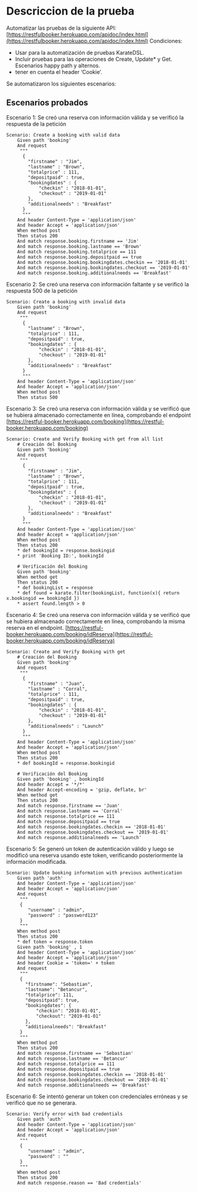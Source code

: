 # Descriccion de la prueba

Automatizar las pruebas de la siguiente API: [https://restfulbooker.herokuapp.com/apidoc/index.html](https://restfulbooker.herokuapp.com/apidoc/index.html)
Condiciones:
- Usar para la automatización de pruebas KarateDSL.
- Incluir pruebas para las operaciones de Create, Update* y Get. Escenarios happy path y alternos.
- tener en cuenta el header ‘Cookie’.

Se automatizaron los siguientes escenarios:

## Escenarios probados

Escenario 1: Se creó una reserva con información válida y se verificó la respuesta de la petición
```gherkin
Scenario: Create a booking with valid data
    Given path 'booking'
    And request
     """
      {
        "firstname" : "Jim",
        "lastname" : "Brown",
        "totalprice" : 111,
        "depositpaid" : true,
        "bookingdates" : {
            "checkin" : "2018-01-01",
            "checkout" : "2019-01-01"
        },
        "additionalneeds" : "Breakfast"
      }
      """
    And header Content-Type = 'application/json'
    And header Accept = 'application/json'
    When method post
    Then status 200
    And match response.booking.firstname == 'Jim'
    And match response.booking.lastname == 'Brown'
    And match response.booking.totalprice == 111
    And match response.booking.depositpaid == true
    And match response.booking.bookingdates.checkin == '2018-01-01'
    And match response.booking.bookingdates.checkout == '2019-01-01'
    And match response.booking.additionalneeds == 'Breakfast'
```
Escenario 2: Se creó una reserva con información faltante y se verificó la respuesta 500 de la petición
```gherkin
Scenario: Create a booking with invalid data
    Given path 'booking'
    And request
     """
      {
        "lastname" : "Brown",
        "totalprice" : 111,
        "depositpaid" : true,
        "bookingdates" : {
            "checkin" : "2018-01-01",
            "checkout" : "2019-01-01"
        },
        "additionalneeds" : "Breakfast"
      }
      """
    And header Content-Type = 'application/json'
    And header Accept = 'application/json'
    When method post
    Then status 500
```
Escenario 3: Se creó una reserva con información válida y se verificó que se hubiera almacenado correctamente en línea, comprobando el endpoint [https://restful-booker.herokuapp.com/booking](https://restful-booker.herokuapp.com/booking)
```gherkin
Scenario: Create and Verify Booking with get from all list
    # Creación del Booking
    Given path 'booking'
    And request
     """
      {
        "firstname" : "Jim",
        "lastname" : "Brown",
        "totalprice" : 111,
        "depositpaid" : true,
        "bookingdates" : {
            "checkin" : "2018-01-01",
            "checkout" : "2019-01-01"
        },
        "additionalneeds" : "Breakfast"
      }
      """
    And header Content-Type = 'application/json'
    And header Accept = 'application/json'
    When method post
    Then status 200
    * def bookingId = response.bookingid
    * print 'Booking ID:', bookingId

    # Verificación del Booking
    Given path 'booking'
    When method get
    Then status 200
    * def bookingList = response
    * def found = karate.filter(bookingList, function(x){ return x.bookingid == bookingId })
    * assert found.length > 0
```
Escenario 4: Se creó una reserva con información válida y se verificó que se hubiera almacenado correctamente en línea, comprobando la misma reserva en el endpoint. [https://restful-booker.herokuapp.com/booking/idReserva](https://restful-booker.herokuapp.com/booking/idReserva)
```gherkin
Scenario: Create and Verify Booking with get
    # Creación del Booking
    Given path 'booking'
    And request
     """
      {
        "firstname" : "Juan",
        "lastname" : "Corral",
        "totalprice" : 111,
        "depositpaid" : true,
        "bookingdates" : {
            "checkin" : "2018-01-01",
            "checkout" : "2019-01-01"
        },
        "additionalneeds" : "Launch"
      }
      """
    And header Content-Type = 'application/json'
    And header Accept = 'application/json'
    When method post
    Then status 200
    * def bookingId = response.bookingid

    # Verificación del Booking
    Given path 'booking' , bookingId
    And header Accept = '*/*'
    And header Accept-encoding = 'gzip, deflate, br'
    When method get
    Then status 200
    And match response.firstname == 'Juan'
    And match response.lastname == 'Corral'
    And match response.totalprice == 111
    And match response.depositpaid == true
    And match response.bookingdates.checkin == '2018-01-01'
    And match response.bookingdates.checkout == '2019-01-01'
    And match response.additionalneeds == 'Launch'
```
Escenario 5: Se generó un token de autenticación válido y luego se modificó una reserva usando este token, verificando posteriormente la información modificada.
```gherkin
Scenario: Update booking information with previous authentication
    Given path 'auth'
    And header Content-Type = 'application/json'
    And header Accept = 'application/json'
    And request
     """
     {
        "username" : "admin",
        "password" : "password123"
     }
     """
    When method post
    Then status 200
    * def token = response.token
    Given path 'booking' , 1
    And header Content-Type = 'application/json'
    And header Accept = 'application/json'
    And header Cookie = 'token=' + token
    And request
     """
     {
       "firstname": "Sebastian",
       "lastname": "Betancur",
       "totalprice": 111,
       "depositpaid": true,
       "bookingdates": {
           "checkin": "2018-01-01",
           "checkout": "2019-01-01"
       },
       "additionalneeds": "Breakfast"
     }
     """
    When method put
    Then status 200
    And match response.firstname == 'Sebastian'
    And match response.lastname == 'Betancur'
    And match response.totalprice == 111
    And match response.depositpaid == true
    And match response.bookingdates.checkin == '2018-01-01'
    And match response.bookingdates.checkout == '2019-01-01'
    And match response.additionalneeds == 'Breakfast'
```
Escenario 6: Se intentó generar un token con credenciales erróneas y se verificó que no se generara.
```gherkin
Scenario: Verify error with bad credentials
    Given path 'auth'
    And header Content-Type = 'application/json'
    And header Accept = 'application/json'
    And request
     """
     {
        "username" : "admin",
        "password" : ""
     }
     """
    When method post
    Then status 200
    And match response.reason == 'Bad credentials'
```
